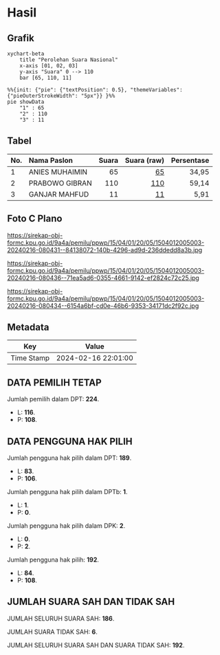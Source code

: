 # Hasil

## Grafik

```mermaid
xychart-beta
    title "Perolehan Suara Nasional"
    x-axis [01, 02, 03]
    y-axis "Suara" 0 --> 110
    bar [65, 110, 11]
```

```mermaid
%%{init: {"pie": {"textPosition": 0.5}, "themeVariables": {"pieOuterStrokeWidth": "5px"}} }%%
pie showData
    "1" : 65
    "2" : 110
    "3" : 11
```

## Tabel

| No. | Nama Paslon    | Suara | Suara (raw) | Persentase |
|:--- |:-------------- | -----:| -----------:| ----------:|
| 1   | ANIES MUHAIMIN | 65    | [65][p-1]   | 34,95      |
| 2   | PRABOWO GIBRAN | 110   | [110][p-2]  | 59,14      |
| 3   | GANJAR MAHFUD  | 11    | [11][p-3]   | 5,91       |


[p-1]: https://github.com/gigit-pemilu/pemilu-2024/blob/main/pilpres/hitung-suara/sub/15-jambi/sub/04-batanghari/sub/01-mersam/sub/2005-kembang-tanjung/sub/003-tps/sub/paslon-1.txt
[p-2]: https://github.com/gigit-pemilu/pemilu-2024/blob/main/pilpres/hitung-suara/sub/15-jambi/sub/04-batanghari/sub/01-mersam/sub/2005-kembang-tanjung/sub/003-tps/sub/paslon-2.txt
[p-3]: https://github.com/gigit-pemilu/pemilu-2024/blob/main/pilpres/hitung-suara/sub/15-jambi/sub/04-batanghari/sub/01-mersam/sub/2005-kembang-tanjung/sub/003-tps/sub/paslon-3.txt

## Foto C Plano

https://sirekap-obj-formc.kpu.go.id/9a4a/pemilu/ppwp/15/04/01/20/05/1504012005003-20240216-080431--84138072-140b-4296-ad9d-236ddedd8a3b.jpg

https://sirekap-obj-formc.kpu.go.id/9a4a/pemilu/ppwp/15/04/01/20/05/1504012005003-20240216-080436--71ea5ad6-0355-4661-9142-ef2824c72c25.jpg

https://sirekap-obj-formc.kpu.go.id/9a4a/pemilu/ppwp/15/04/01/20/05/1504012005003-20240216-080434--6154a6bf-cd0e-46b6-9353-34171dc2f92c.jpg


## Metadata

| Key        | Value               |
| ---------- | ------------------- |
| Time Stamp | 2024-02-16 22:01:00 |


## DATA PEMILIH TETAP

Jumlah pemilih dalam DPT: **224**.
 * L: **116**.
 * P: **108**.

## DATA PENGGUNA HAK PILIH

Jumlah pengguna hak pilih dalam DPT: **189**.
 * L: **83**.
 * P: **106**.

Jumlah pengguna hak pilih dalam DPTb: **1**.
 * L: **1**.
 * P: **0**.

Jumlah pengguna hak pilih dalam DPK: **2**.
 * L: **0**.
 * P: **2**.

Jumlah pengguna hak pilih: **192**.
 * L: **84**.
 * P: **108**.

## JUMLAH SUARA SAH DAN TIDAK SAH

JUMLAH SELURUH SUARA SAH: **186**.

JUMLAH SUARA TIDAK SAH: **6**.

JUMLAH SELURUH SUARA SAH DAN SUARA TIDAK SAH: **192**.


